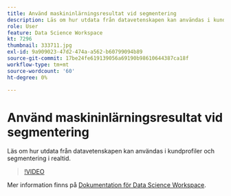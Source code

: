 ```yaml
---
title: Använd maskininlärningsresultat vid segmentering
description: Läs om hur utdata från datavetenskapen kan användas i kundprofiler och segmentering i realtid.
role: User
feature: Data Science Workspace
kt: 7296
thumbnail: 333711.jpg
exl-id: 9a909023-47d2-474a-a562-b60799094b89
source-git-commit: 17be24fe619139056a69190b98610644387ca18f
workflow-type: tm+mt
source-wordcount: '60'
ht-degree: 0%

---
```


# Använd maskininlärningsresultat vid segmentering

Läs om hur utdata från datavetenskapen kan användas i kundprofiler och segmentering i realtid.

>[!VIDEO](https://video.tv.adobe.com/v/333711)

Mer information finns på [Dokumentation för Data Science Workspace](https://experienceleague.adobe.com/docs/experience-platform/data-science-workspace/home.html).
